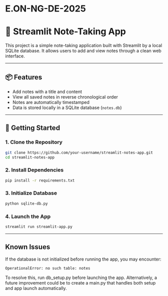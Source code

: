 # E.ON-NG-DE-2025
# 📝 Streamlit Note-Taking App

This project is a simple note-taking application built with Streamlit by a local SQLite database. It allows users to add and view notes through a clean web interface.

---

## 📦 Features

- Add notes with a title and content
- View all saved notes in reverse chronological order
- Notes are automatically timestamped
- Data is stored locally in a SQLite database (`notes.db`)

---

## 🚀 Getting Started

### 1. Clone the Repository

```bash
git clone https://github.com/your-username/streamlit-notes-app.git
cd streamlit-notes-app
```

### 2. Install Dependencies
```bash
pip install -r requirements.txt
```

### 3. Initialize Database
```bash
python sqlite-db.py
```

### 4. Launch the App
```bash
streamlit run streamlit-app.py
```

---

## Known Issues
If the database is not initialized before running the app, you may encounter:
```
OperationalError: no such table: notes
```
To resolve this, run db_setup.py before launching the app.
Alternatively, a future improvement could be to create a main.py that handles both setup and app launch automatically.
